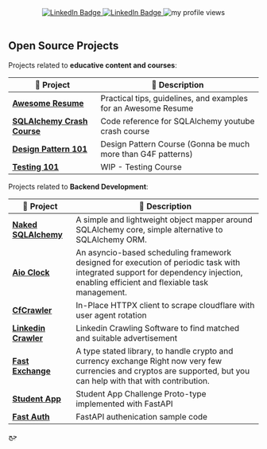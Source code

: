 <div align="center" >
  <div id="badges">
    <a href="https://www.linkedin.com/in/manimozaffar/">
      <img src="https://img.shields.io/badge/LinkedIn-blue?style=for-the-badge&logo=linkedin&logoColor=white" alt="LinkedIn Badge"/>
    </a>
    <a href="mailto:mani.mozaffar@gmail.com">
      <img src="https://img.shields.io/badge/Gmail-red?style=for-the-badge&logo=gmail&logoColor=white" alt="LinkedIn Badge"/>
    </a>
      <img src="https://komarev.com/ghpvc/?username=manimozaffar&style=for-the-badge&color=blueviolet" alt="my profile views"/>
  </div>
</div>
<br />

## Open Source Projects

Projects related to **educative content and courses**:

| 🎁 Project   | 📜 Description  |
|---|---|
| **[Awesome Resume]** | Practical tips, guidelines, and examples for an Awesome Resume  |
| **[SQLAlchemy Crash Course]** | Code reference for SQLAlchemy youtube crash course  |
| **[Design Pattern 101]** | Design Pattern Course (Gonna be much more than G4F patterns) |
| **[Testing 101]** | WIP - Testing Course |

Projects related to **Backend Development**:

| 🎁 Project   | 📜 Description  |
|---|---|
| **[Naked SQLAlchemy]** | A simple and lightweight object mapper around SQLAlchemy core, simple alternative to SQLAlchemy ORM. |
| **[Aio Clock]** | An asyncio-based scheduling framework designed for execution of periodic task with integrated support for dependency injection, enabling efficient and flexiable task management. |
| **[CfCrawler]** | In-Place HTTPX client to scrape cloudflare with user agent rotation |
| **[Linkedin Crawler]** | Linkedin Crawling Software to find matched and suitable advertisement |
| **[Fast Exchange]** | A type stated library, to handle crypto and currency exchange Right now very few currencies and cryptos are supported, but you can help with that with contribution. |
| **[Student App]** | Student App Challenge Proto-type implemented with FastAPI |
| **[Fast Auth]** | FastAPI authenication sample code |


[Aio Clock]: https://github.com/ManiMozaffar/aioclock
[Design Pattern 101]: https://github.com/ManiMozaffar/design-101
[Awesome Resume]: https://github.com/ManiMozaffar/awesome-resumes
[SQLAlchemy Crash Course]: https://github.com/ManiMozaffar/sqlalchemy-crash-course
[Awesome Interviews]: https://github.com/ManiMozaffar/awesome-interview
[Testing 101]: https://github.com/ManiMozaffar/testing-101
[Student App]: https://github.com/ManiMozaffar/fast-student
[Fast Auth]: https://github.com/ManiMozaffar/fast-auth
[Linkedin Crawler]: https://github.com/ManiMozaffar/linkedIn-scraper
[CfCrawler]: https://github.com/ManiMozaffar/cfcrawler
[Fast Exchange]: https://github.com/ManiMozaffar/fastexchange
[Naked SQLAlchemy]: https://github.com/ManiMozaffar/naked-sqla
جج
